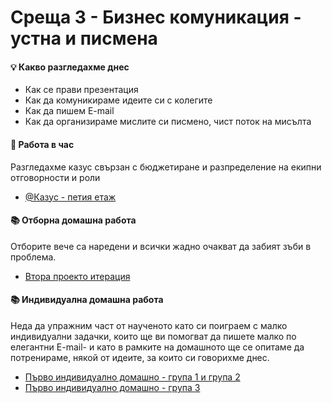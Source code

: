  # Среща 3 - Бизнес комуникация - устна и писмена

#### 💡 Какво разгледахме днес
- Как се прави презентация
- Как да комуникираме идеите си с колегите
- Как да пишем E-mail
- Как да организираме мислите си писмено, чист поток на мисълта

#### 🚀 Работа в час
Разгледахме казус свързан с бюджетиране и разпределение на екипни отговорности и роли 
- [@Казус - петия етаж](./case/README.md)

#### 📚 Отборна домашна работа

Отборите вече са наредени и всички жадно очакват да забият зъби в проблема.
- [Втора проекто итерация](../../упражнения%20-%20отборни/p2/README.md)

#### 📚 Индивидуална домашна работа
Неда да упражним част от наученото като си поиграем с малко индивидуални задачки, които ще ви помогват да пишете малко по елегантни E-mail- и като в рамките на домашното ще се опитаме да потренираме, някой от идеите, за които си говорихме днес.
- [Първо индивидуално домашно - група 1 и група 2](../../упражнения%20-%20индивидуални/hw1/mihail/README.md)
- [Първо индивидуално домашно - група 3](../../упражнения%20-%20индивидуални/hw1/angel/README.md)